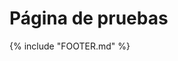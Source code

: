 # Página de pruebas

<script src="http://code.jquery.com/jquery-1.4.2.min.js"></script>
<script>
  var d = new Date( {{ file.mtime }} )
</script>



{% include "FOOTER.md" %}